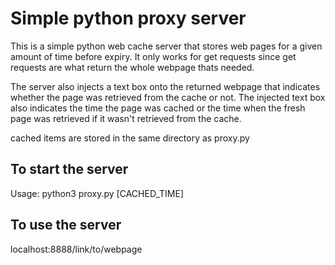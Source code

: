 # Simple python proxy server
This is a simple python web cache server that stores web pages for a given amount of time before expiry. It only works for get requests since get requests are what return the whole webpage thats needed. 

The server also injects a text box onto the returned webpage that indicates whether the page was retrieved from the cache or not. The injected text box also indicates the time the page was cached or the time when the fresh page was retrieved if it wasn't retrieved from the cache.

cached items are stored in the same directory as proxy.py

## To start the server
Usage: python3 proxy.py [CACHED_TIME]

## To use the server
localhost:8888/link/to/webpage
